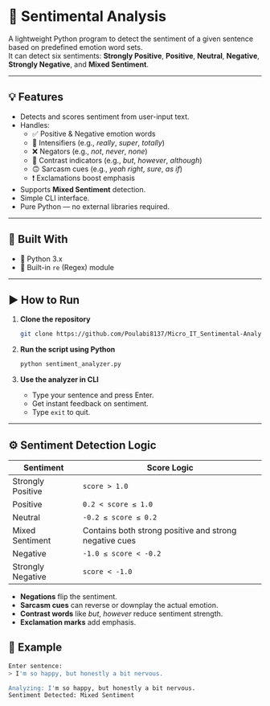 # 🧠 Sentimental Analysis

A lightweight Python program to detect the sentiment of a given sentence based on predefined emotion word sets.  
It can detect six sentiments: **Strongly Positive**, **Positive**, **Neutral**, **Negative**, **Strongly Negative**, and **Mixed Sentiment**.

---

## 💡 Features

- Detects and scores sentiment from user-input text.
- Handles:
  - ✅ Positive & Negative emotion words
  - 💪 Intensifiers (e.g., _really_, _super_, _totally_)
  - ❌ Negators (e.g., _not_, _never_, _none_)
  - 🔁 Contrast indicators (e.g., _but_, _however_, _although_)
  - 🙃 Sarcasm cues (e.g., _yeah right_, _sure_, _as if_)
  - ❗ Exclamations boost emphasis
- Supports **Mixed Sentiment** detection.
- Simple CLI interface.
- Pure Python — no external libraries required.

---

## 🧰 Built With

- 🐍 Python 3.x
- 🧩 Built-in `re` (Regex) module

---

## ▶️ How to Run

1. **Clone the repository**

   ```bash
   git clone https://github.com/Poulabi8137/Micro_IT_Sentimental-Analysis_Project.git

2. **Run the script using Python**

   ```bash
   python sentiment_analyzer.py
3. **Use the analyzer in CLI**

   - Type your sentence and press Enter.
   - Get instant feedback on sentiment.
   - Type `exit` to quit.

---

## ⚙️ Sentiment Detection Logic

| **Sentiment**         | **Score Logic**                                               |
|-----------------------|---------------------------------------------------------------|
| Strongly Positive     | `score > 1.0`                                                  |
| Positive              | `0.2 < score ≤ 1.0`                                            |
| Neutral               | `-0.2 ≤ score ≤ 0.2`                                           |
| Mixed Sentiment       | Contains both strong positive and strong negative cues        |
| Negative              | `-1.0 ≤ score < -0.2`                                          |
| Strongly Negative     | `score < -1.0`                                                 |

- **Negations** flip the sentiment.
- **Sarcasm cues** can reverse or downplay the actual emotion.
- **Contrast words** like _but_, _however_ reduce sentiment strength.
- **Exclamation marks** add emphasis.
## 💬 Example

```bash
Enter sentence:
> I'm so happy, but honestly a bit nervous.

Analyzing: I'm so happy, but honestly a bit nervous.
Sentiment Detected: Mixed Sentiment
